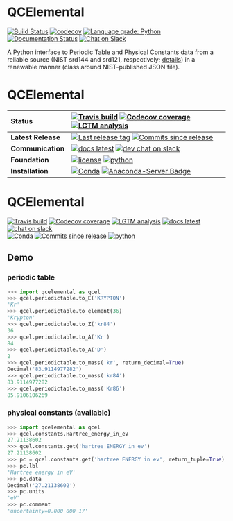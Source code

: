# QCElemental

[![Build Status](https://travis-ci.org/MolSSI/QCElemental.svg?branch=master)](https://travis-ci.org/MolSSI/QCElemental)
[![codecov](https://codecov.io/gh/MolSSI/QCElemental/branch/master/graph/badge.svg)](https://codecov.io/gh/MolSSI/QCElemental)
[![Language grade: Python](https://img.shields.io/lgtm/grade/python/g/MolSSI/QCElemental.svg?logo=lgtm&logoWidth=18)](https://lgtm.com/projects/g/MolSSI/QCElemental/context:python)
[![Documentation Status](https://readthedocs.org/projects/qcelemental/badge/?version=latest)](https://qcelemental.readthedocs.io/en/latest/?badge=latest)
[![Chat on Slack](https://img.shields.io/badge/chat-on_slack-green.svg?longCache=true&style=flat&logo=slack)](https://join.slack.com/t/qcdb/shared_invite/enQtNDIzNTQ2OTExODk0LWM3OTgxN2ExYTlkMTlkZjA0OTExZDlmNGRlY2M4NWJlNDlkZGQyYWUxOTJmMzc3M2VlYzZjMjgxMDRkYzFmOTE)

A Python interface to Periodic Table and Physical Constants data from
a reliable source (NIST srd144 and srd121, respectively;
[details](nist_data/README.md)) in a renewable
manner (class around NIST-published JSON file).

<!--# <img src="https://github.com/psi4/psi4media/blob/master/logos-psi4/psi4square.png" height=150>-->
# QCElemental

| **Status** | [![Travis build](https://img.shields.io/travis/MolSSI/QCElemental/master.svg)](https://travis-ci.org/MolSSI/QCElemental)  [![Codecov coverage](https://codecov.io/gh/MolSSI/QCElemental/branch/master/graph/badge.svg)](https://codecov.io/gh/MolSSI/QCElemental) [![LGTM analysis](https://img.shields.io/lgtm/grade/python/g/MolSSI/QCElemental.svg?logo=lgtm&logoWidth=18)](https://lgtm.com/projects/g/MolSSI/QCElemental/context:python) |
| :------ | :------- |
| **Latest Release** | [![Last release tag](https://img.shields.io/github/release/MolSSI/QCElemental.svg)](https://github.com/MolSSI/QCElemental/releases) [![Commits since release](https://img.shields.io/github/commits-since/MolSSI/QCElemental/latest.svg)](https://github.com/MolSSI/QCElemental/releases/tag) |
| **Communication** | [![docs latest](https://img.shields.io/badge/docs-latest-5077AB.svg?logo=read%20the%20docs)](https://readthedocs.org/projects/qcelemental/badge/?version=latest) [![dev chat on slack](https://img.shields.io/badge/chat-on_slack-808493.svg?logo=slack)](https://join.slack.com/t/qcdb/shared_invite/enQtNDIzNTQ2OTExODk0LWM3OTgxN2ExYTlkMTlkZjA0OTExZDlmNGRlY2M4NWJlNDlkZGQyYWUxOTJmMzc3M2VlYzZjMjgxMDRkYzFmOTE) |
| **Foundation** | [![license](https://img.shields.io/github/license/MolSSI/QCElemental.svg)](https://opensource.org/licenses/LGPL-3.0)  [![python](https://img.shields.io/badge/python-3.5+-blue.svg)](http://psicode.org/psi4manual/master/introduction.html#supported-systems) |
| **Installation** | [![Conda](https://img.shields.io/conda/v/psi4/qcelemental.svg)](https://anaconda.org/psi4/qcelemental) [![Anaconda-Server Badge](https://anaconda.org/psi4/qcelemental/badges/latest_release_relative_date.svg)](https://anaconda.org/psi4/qcelemental) |

<!--# <img src="https://github.com/psi4/psi4media/blob/master/logos-psi4/psi4square.png" height=150>-->
# QCElemental

[![Travis build](https://img.shields.io/travis/MolSSI/QCElemental/master.svg)](https://travis-ci.org/MolSSI/QCElemental) 
[![Codecov coverage](https://codecov.io/gh/MolSSI/QCElemental/branch/master/graph/badge.svg)](https://codecov.io/gh/MolSSI/QCElemental) 
[![LGTM analysis](https://img.shields.io/lgtm/grade/python/g/MolSSI/QCElemental.svg?logo=lgtm&logoWidth=18)](https://lgtm.com/projects/g/MolSSI/QCElemental/context:python)
[![docs latest](https://img.shields.io/badge/docs-latest-5077AB.svg?logo=read%20the%20docs)](https://readthedocs.org/projects/qcelemental/badge/?version=latest) 
[![chat on slack](https://img.shields.io/badge/chat-on_slack-808493.svg?logo=slack)](https://join.slack.com/t/qcdb/shared_invite/enQtNDIzNTQ2OTExODk0LWM3OTgxN2ExYTlkMTlkZjA0OTExZDlmNGRlY2M4NWJlNDlkZGQyYWUxOTJmMzc3M2VlYzZjMjgxMDRkYzFmOTE) 
<br>
[![Conda](https://img.shields.io/conda/v/psi4/qcelemental.svg)](https://anaconda.org/psi4/qcelemental)
[![Commits since release](https://img.shields.io/github/commits-since/MolSSI/QCElemental/latest.svg)](https://github.com/MolSSI/QCElemental/releases/tag)
[![python](https://img.shields.io/badge/python-3.5+-blue.svg)](http://python3statement.org/)

## Demo

### periodic table
```python
>>> import qcelemental as qcel
>>> qcel.periodictable.to_E('KRYPTON')
'Kr'
>>> qcel.periodictable.to_element(36)
'Krypton'
>>> qcel.periodictable.to_Z('kr84')
36
>>> qcel.periodictable.to_A('Kr')
84
>>> qcel.periodictable.to_A('D')
2
>>> qcel.periodictable.to_mass('kr', return_decimal=True)
Decimal('83.9114977282')
>>> qcel.periodictable.to_mass('kr84')
83.9114977282
>>> qcel.periodictable.to_mass('Kr86')
85.9106106269
```

### physical constants ([available](https://physics.nist.gov/cuu/Constants/Table/allascii.txt))
```python
>>> import qcelemental as qcel
>>> qcel.constants.Hartree_energy_in_eV
27.21138602
>>> qcel.constants.get('hartree ENERGY in ev')
27.21138602
>>> pc = qcel.constants.get('hartree ENERGY in ev', return_tuple=True)
>>> pc.lbl
'Hartree energy in eV'
>>> pc.data
Decimal('27.21138602')
>>> pc.units
'eV'
>>> pc.comment
'uncertainty=0.000 000 17'
```

